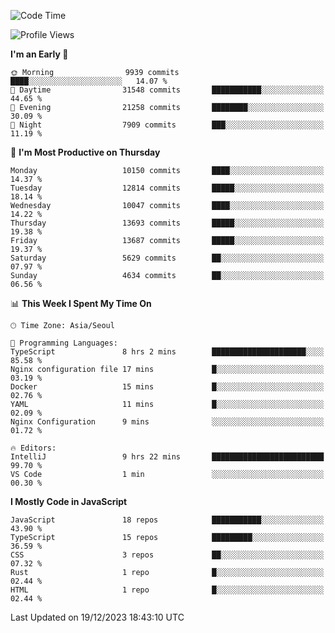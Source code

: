 <!--START_SECTION:waka-->
![Code Time](http://img.shields.io/badge/Code%20Time-5%2C389%20hrs%201%20min-blue)

![Profile Views](http://img.shields.io/badge/Profile%20Views-0-blue)

**I'm an Early 🐤** 

```text
🌞 Morning                9939 commits        ████░░░░░░░░░░░░░░░░░░░░░   14.07 % 
🌆 Daytime                31548 commits       ███████████░░░░░░░░░░░░░░   44.65 % 
🌃 Evening                21258 commits       ████████░░░░░░░░░░░░░░░░░   30.09 % 
🌙 Night                  7909 commits        ███░░░░░░░░░░░░░░░░░░░░░░   11.19 % 
```
📅 **I'm Most Productive on Thursday** 

```text
Monday                   10150 commits       ████░░░░░░░░░░░░░░░░░░░░░   14.37 % 
Tuesday                  12814 commits       █████░░░░░░░░░░░░░░░░░░░░   18.14 % 
Wednesday                10047 commits       ████░░░░░░░░░░░░░░░░░░░░░   14.22 % 
Thursday                 13693 commits       █████░░░░░░░░░░░░░░░░░░░░   19.38 % 
Friday                   13687 commits       █████░░░░░░░░░░░░░░░░░░░░   19.37 % 
Saturday                 5629 commits        ██░░░░░░░░░░░░░░░░░░░░░░░   07.97 % 
Sunday                   4634 commits        ██░░░░░░░░░░░░░░░░░░░░░░░   06.56 % 
```


📊 **This Week I Spent My Time On** 

```text
🕑︎ Time Zone: Asia/Seoul

💬 Programming Languages: 
TypeScript               8 hrs 2 mins        █████████████████████░░░░   85.58 % 
Nginx configuration file 17 mins             █░░░░░░░░░░░░░░░░░░░░░░░░   03.19 % 
Docker                   15 mins             █░░░░░░░░░░░░░░░░░░░░░░░░   02.76 % 
YAML                     11 mins             █░░░░░░░░░░░░░░░░░░░░░░░░   02.09 % 
Nginx Configuration      9 mins              ░░░░░░░░░░░░░░░░░░░░░░░░░   01.72 % 

🔥 Editors: 
IntelliJ                 9 hrs 22 mins       █████████████████████████   99.70 % 
VS Code                  1 min               ░░░░░░░░░░░░░░░░░░░░░░░░░   00.30 % 
```

**I Mostly Code in JavaScript** 

```text
JavaScript               18 repos            ███████████░░░░░░░░░░░░░░   43.90 % 
TypeScript               15 repos            █████████░░░░░░░░░░░░░░░░   36.59 % 
CSS                      3 repos             ██░░░░░░░░░░░░░░░░░░░░░░░   07.32 % 
Rust                     1 repo              █░░░░░░░░░░░░░░░░░░░░░░░░   02.44 % 
HTML                     1 repo              █░░░░░░░░░░░░░░░░░░░░░░░░   02.44 % 
```




 Last Updated on 19/12/2023 18:43:10 UTC
<!--END_SECTION:waka-->

